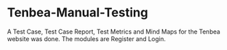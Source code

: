 # Tenbea-Manual-Testing
A Test Case, Test Case Report, Test Metrics and Mind Maps for the Tenbea  website was done. The modules are Register and Login.
